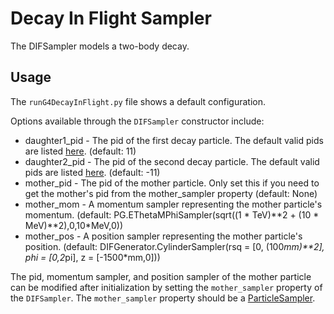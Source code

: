 # Decay In Flight Sampler

The DIFSampler models a two-body decay.

## Usage

The `runG4DecayInFlight.py` file shows a default configuration.

Options available through the `DIFSampler` constructor include:

* daughter1_pid - The pid of the first decay particle. The default valid pids are listed [here](https://gitlab.cern.ch/atlas/athena/-/blob/master/Generators/ParticleGun/python/samplers.py#L825). (default: 11) 
* daughter2_pid - The pid of the second decay particle. The default valid pids are listed [here](https://gitlab.cern.ch/atlas/athena/-/blob/master/Generators/ParticleGun/python/samplers.py#L825). (default: -11)
* mother_pid - The pid of the mother particle. Only set this if you need to get the mother's pid from the mother_sampler property (default: None)
* mother_mom - A momentum sampler representing the mother particle's momentum. (default: PG.EThetaMPhiSampler(sqrt((1 * TeV)**2 + (10 * MeV)**2),0,10*MeV,0))
* mother_pos - A position sampler representing the mother particle's position. (default: DIFGenerator.CylinderSampler(rsq = [0, (100*mm)**2], phi = [0,2*pi], z = [-1500*mm,0]))

The pid, momentum sampler, and position sampler of the mother particle can be modified after initialization by setting the `mother_sampler` property of the `DIFSampler`. The `mother_sampler` property should be a [ParticleSampler](https://gitlab.cern.ch/atlas/athena/-/blob/master/Generators/ParticleGun/python/samplers.py#L858).


